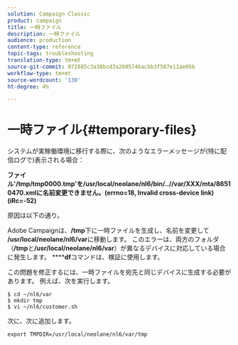 ```yaml
---
solution: Campaign Classic
product: campaign
title: 一時ファイル
description: 一時ファイル
audience: production
content-type: reference
topic-tags: troubleshooting
translation-type: tm+mt
source-git-commit: 972885c3a38bcd3a260574bacbb3f507e11ae05b
workflow-type: tm+mt
source-wordcount: '130'
ht-degree: 4%

---
```



# 一時ファイル{#temporary-files}

システムが実稼働環境に移行する際に、次のようなエラーメッセージが(特に配信ログで)表示される場合：

**ファイル&#39;/tmp/tmp0000.tmp&#39;を/usr/local/neolane/nl6/bin/..//var/XXX/mta/86510470.xmlに名前変更できません。(errno=18, Invalid cross-device link) (iRc=-52)**

原因は以下の通り。

Adobe Campaignは、**/tmp**&#x200B;下に一時ファイルを生成し、名前を変更して&#x200B;**/usr/local/neolane/nl6/var**&#x200B;に移動します。 このエラーは、両方のフォルダ（**/tmp**&#x200B;と&#x200B;**/usr/local/neolane/nl6/var**）が異なるデバイスに対応している場合に発生します。 ******df**&#x200B;コマンドは、検証に使用します。

この問題を修正するには、一時ファイルを宛先と同じデバイスに生成する必要があります。 例えば、次を実行します。

```
$ cd ~/nl6/var
$ mkdir tmp
$ vi ~/nl6/customer.sh
```

次に、次に追加します。

```
export TMPDIR=/usr/local/neolane/nl6/var/tmp 
```

